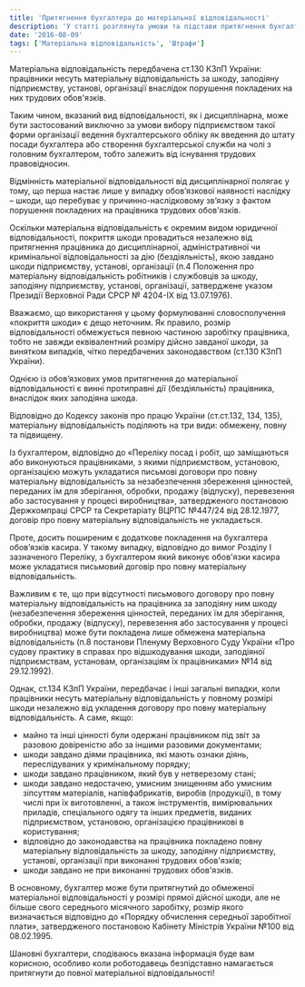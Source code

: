 ```yaml
---
title: 'Притягнення бухгалтера до матеріальної відповідальності'
description: 'У статті розглянута умови та підстави притягнення бухгалтера до матеріальної відповідальності'
date: '2016-08-09'
tags: ['Матеріальна відповідальність', 'Штрафи']
---
```


Матеріальна відповідальність передбачена ст.130 КЗпП України: працівники несуть матеріальну відповідальність за шкоду, заподіяну підприємству, установі, організації внаслідок порушення покладених на них трудових обов'язків.

Таким чином, вказаний вид відповідальності, як і дисциплінарна, може бути застосований виключно за умови вибору підприємством такої форми організації ведення бухгалтерського обліку як введення до штату посади бухгалтера або створення бухгалтерської служби на чолі з головним бухгалтером, тобто залежить від існування трудових правовідносин.

Відмінність матеріальної відповідальності від дисциплінарної полягає у тому, що перша настає лише у випадку обов’язкової наявності наслідку – шкоди, що перебуває у причинно-наслідковому зв’язку з фактом порушення покладених на працівника трудових обов'язків.

Оскільки матеріальна відповідальність є окремим видом юридичної відповідальності, покриття шкоди провадиться незалежно від притягнення працівника до дисциплінарної, адміністративної чи кримінальної відповідальності за дію (бездіяльність), якою завдано шкоди підприємству, установі, організації (п.4 Положення про матеріальну відповідальність робітників і службовців за шкоду, заподіяну підприємству, установі, організації, затверджене указом Президії Верховної Ради СРСР № 4204-IX від 13.07.1976).

Вважаємо, що використання у цьому формулюванні словосполучення «покриття шкоди» є дещо неточним. Як правило, розмір відповідальності обмежується певною частиною заробітку працівника, тобто не завжди еквівалентний розміру дійсно завданої шкоди, за винятком випадків, чітко передбачених законодавством (ст.130 КЗпП України).

Однією із обов’язкових умов притягнення до матеріальної відповідальності є винні протиправні дії (бездіяльність) працівника, внаслідок яких заподіяна шкода.

Відповідно до Кодексу законів про працю України (ст.ст.132, 134, 135), матеріальну відповідальність поділяють на три види: обмежену, повну та підвищену.

Із бухгалтером, відповідно до «Переліку посад і робіт, що заміщаються або виконуються працівниками, з якими підприємством, установою, організацією можуть укладатися письмові договори про повну матеріальну відповідальність за незабезпечення збереження цінностей, переданих їм для зберігання, обробки, продажу (відпуску), перевезення або застосування у процесі виробництва», затвердженого постановою Держкомпраці СРСР та Секретаріату ВЦРПС №447/24 від 28.12.1977, договір про повну матеріальну відповідальність не укладається.

Проте, досить поширеним є додаткове покладення на бухгалтера обов’язків касира. У такому випадку, відповідно до вимог Розділу І зазначеного Переліку, з бухгалтером який виконує обов'язки касира може укладатися письмовий договір про повну матеріальну відповідальність.

Важливим є те, що при відсутності письмового договору про повну матеріальну відповідальність на працівника за заподіяну ним шкоду (незабезпечення збереження цінностей, переданих їм для зберігання, обробки, продажу (відпуску), перевезення або застосування у процесі виробництва) може бути покладена лише обмежена матеріальна відповідальність (п.8 постанови Пленуму Верховного Суду України «Про судову практику в справах про відшкодування шкоди, заподіяної підприємствам, установам, організаціям їх працівниками» №14 від 29.12.1992).

Однак, ст.134 КЗпП України, передбачає і інші загальні випадки, коли працівники несуть матеріальну відповідальність у повному розмірі шкоди незалежно від укладення договору про повну матеріальну відповідальність. А саме, якщо:

- майно та інші цінності були одержані працівником під звіт за разовою довіреністю або за іншими разовими документами;
- шкоди завдано діями працівника, які мають ознаки діянь, переслідуваних у кримінальному порядку;
- шкоди завдано працівником, який був у нетверезому стані;
- шкоди завдано недостачею, умисним знищенням або умисним зіпсуттям матеріалів, напівфабрикатів, виробів (продукції), в тому числі при їх виготовленні, а також інструментів, вимірювальних приладів, спеціального одягу та інших предметів, виданих підприємством, установою, організацією працівникові в користування;
- відповідно до законодавства на працівника покладено повну матеріальну відповідальність за шкоду, заподіяну підприємству, установі, організації при виконанні трудових обов'язків;
- шкоди завдано не при виконанні трудових обов'язків.

В основному, бухгалтер може бути притягнутий до обмеженої матеріальної відповідальності у розмірі прямої дійсної шкоди, але не більше свого середнього місячного заробітку, розмір якого визначається відповідно до «Порядку обчислення середньої заробітної плати», затвердженого постановою Кабінету Міністрів України №100 від 08.02.1995.

Шановні бухгалтери, сподіваюсь вказана інформація буде вам корисною, особливо коли роботодавець безпідставно намагається притягнути до повної матеріальної відповідальності!
